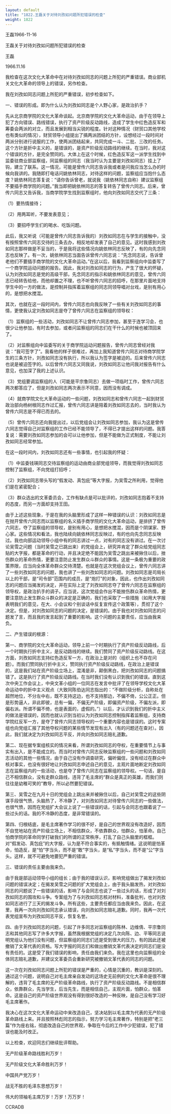 ```yaml
---
layout: default
title: "1822.王磊关于对待刘孜如问题所犯错误的检查"
weight: 1822
---
```


王磊1966-11-16

王磊关于对待刘孜如问题所犯错误的检查

王磊

1966.11.16

我检查在这次文化大革命中在对待刘孜如同志的问题上所犯的严重错误。商业部机关文化大革命的领导上的错误，另作检查。

我在刘孜如同志问题上所犯的严重错误，初步检查如下。

一、错误的形成。即为什么认为刘孜如同志是个人野心家，是政治扒手？

先从北京商学院的文化大革命谈起。北京商学院的文化大革命运动，由于在领导上犯了方向错误、路线错误，执行了资产阶级反动路线，造成了学生中红色造反军和筹委会两派的对立，而且发展到相当尖锐的程度。针对这种情况（财贸口其他学校也有类似的情况），财贸领导小组提出了搞两派团结的方针，设想经过一段时间对两派分别进行说服的工作，使两派团结起来，共同完成一斗、二批、三改的任务。这个方针是折中主义的，是错误的，是资产阶级反动路线的继续。在当时，我对这个错误的方针，是完全赞同的。大体上在这个时候，红色造反军这一派学生找到中监委驻商业部监察组，同监察组的同志（我当时认为主要是刘孜如同志）挂上了钩，建立了联系。这一情况，可能是曾传六同志告诉我或者是问我应当怎么办的时候向我讲的。我随即打电话问姚依林同志，对待这样的问题，监察组应当抱什么态度？姚依林同志答复说：“请你告诉曾老，就说我（姚依林同志自称）建议监察组不要插手商学院的问题。”我当即把姚依林同志的答复转告了曾传六同志。后来，曾传六同志又告诉我，当商学院学生找到监察组时，他向刘孜如同志交代了三条：

（1）要热情接待；

（2）用两耳听，不要发表意见；

（3）要招呼学生们的喝水、吃饭问题。

此后，我又听说（可能是曾传六同志告诉我的）刘孜如同志在与学生的接触中，没有按照曾传六同志交待的三条去办，相反地却发表了自己的意见。这时我感到刘孜如同志那样做是不妥当的，于是我将这些情况向姚依林同志反映了，有的向先念同志也反映了。有一次，姚依林同志当面告诉曾传六同志说：“先念同志说，告诉曾老他们不要插手商学院的文化大革命运动。”在这以后，我看到监察组向中监委写了一个商学院运动问题的报告。因此，我对刘孜如同志的行为，产生了很大的怀疑，认为刘孜如同志是党的高级干部，先念同志的指示和姚依林同志的意见，曾传六同志已经转告给他，而他却置之不理，也不听曾传六同志的招呼，在那里片面地支持学生中的一方的做法，是控制并指挥着监察组的同志同领导唱对台戏，是别有用心的，是想把水搅混。

其次，也就在这一段时间内，曾传六同志也向我反映了一些有关刘孜如同志的事情，更使我认定刘孜如同志是夺了曾传六同志在监察组的领导权：

（1）监察组的一些活动，刘孜如同志不让曾传六同志参加，甚至于连学习会，也很少让他参加，有时去参加，或者问监察组的同志们在干什么的时候也被顶回来了。

（2）对监察组向中监委写的关于商学院运动问题报告，曾传六同志曾经对我说：“我可签字了”。我看他的样子很难过，再加上我知道曾传六同志对待商学院学生的三条方针，刘孜如同志没有执行，所以我认为签字是被迫的。后来曾传六同志也说是被迫签字的。以后曾传六同志又同我说，刘孜如同志让他问我对报告有什么意见，也加深了我的上述认识。

（3）党组要调监察组的人（可能是平宗鲁同志）去做一项临时工作，曾传六同志两次都答应了，但是刘孜如同志两次表示不同意，因而没有调成。

（4）就商学院文化大革命运动的一些问题，刘孜如同志和曾传六同志一起到财贸政治部向杨树根同志作过汇报，曾传六同志讲是陪着刘孜如同志去的，当时我认为曾传六同志是不得已而去的。

（5）曾传六同志还向我提出过，以后党组会让刘孜如同志参加，我认为这是曾传六同志觉得自己对监察组的工作已经不能领导了，不得已才提出这样的问题。我答复说：需要刘孜如同志参加的会可以让他参加，但是不能做为正式制度，不能让刘孜如同志经常参加。

在这一段时间内，刘孜如同志还有一些事情，也引起我的怀疑：

（1）中监委钱瑛同志交待监察组的运动由商业部党组领导，而我觉得刘孜如同志控制了监察组，不向党组打招呼；

（2）刘孜如同志带头写的“假发动、真包庇”等大字报，为吴雪之所利用，觉得他们是在紧密配合；

（3）群众选出的文革委员会，工作有缺点是可以批评的，刘孜如同志抱着不支持的态度，而另一方面却支持王田。

由于上述这些现象，于是在我的头脑里形成了这样一种错误的认识：刘孜如同志是在抛开曾传六同志而以监察组的名义插手商学院的文化大革命运动，是排挤了曾传六同志，夺了监察组的领导权，是别有用心，是想把水搅混，因而是个阴谋家、野心家。这些情况和看法，我也陆续向姚依林同志反映过，有的也向先念同志反映过。我也向部运动领导小组中有的同志讲过一点，对有的同志没有讲过。在一次讨论吴雪之问题（当时吴雪之已跳出来）的党组会上，研究并肯定了群众给党组同志贴的大字报，都是革命的行动，并且决定绝不能因为吴雪之跳出来被揪住以后，挫伤群众的革命热情，更要注意防止发生群众斗群众的事情。这是一条极为重要的政策界限，应当向全体革命群众交待清楚。也就是在这次党组会议上，曾传六同志讲了一些刘孜如同志的问题，我也讲了一些刘孜如同志的问题。刘孜如同志是司局长以上的干部，是“司令部”范围内的成员，是“炮打”的对象，因此，也作出刘孜如同志的问题应当揭发的决定，并在实际上定了刘孜如同志夺了曾传六同志在监察组的领导权，是政治扒手的调子。应当说，这次党组会作出不能挫伤群众革命热情，更要注意防止发生群众斗群众的决定是正确的，我们也采取了一些措施（如用大字报表明我们的意见，在大、小会议和个别谈话中反复宣传这个政策等），贯彻了这个决定。但是，对刘孜如同志的问题的决定，是错误的。由于我也对刘孜如同志的问题发了言，而且我的发言起到了重要的影响。这个问题的主要责任，应当由我来负。

二、产生错误的根源：

第一、商学院的文化大革命运动，领导上前一个时期执行了资产阶级反动路线，后一个时期执行折中主义，是反动路线的继续。我们赞同了资产阶级反动路线。在这方面，刘孜如同志支持红色造反军一方，在政治上是对的（组织上也不存在问题）。而我们赞同执行折中主义，赞同执行资产阶级反动路线，在政治上是错误的，这是我们站在资产阶级立场上，混淆是非，颠倒黑白，把刘孜如同志的问题搞错了。这是执行了资产阶级反动路线。在当时我们没有认识到我们的错误。直到这次中央工作会议上，中央文革小组的一位同志在发言中批评了在领导学校文化大革命运动中的折中主义观点（大致同陈伯达同志指出的：“不做阶级分析，自称处在超然地位，不分左中右，既不支持这边，也不支持那边，不偏不倚，公公正正。但是形势逼人，非此即彼，总有一偏，不偏无产阶级，即偏资产阶级，不偏左派，即偏右派。所谓不偏不倚，也是表面的，虚假的。”）以后，才认识到我们的折中主义的做法是错误的，因而也就认识到当初认为刘孜如同志控制指挥着监察组，支持商学院红反军一方，是夺了曾传六同志领导权的一个重要内容也是错误的。这时专案组也向党组汇报了其他夺权问题的某些情节发现有出入（有的问题还在查对）。因此，我们就决定为刘孜如同志平反，并向刘孜如同志赔礼道歉。

第二、现在据专案组核实的情况来看，所谓刘孜如同志的夺权，在重要情节上与事实有出入，是不能成立的。而当时对曾传六同志反映监察组的一些问题和刘孜如同志活动的其他一些情况，由于自己没有作调查研究，偏听偏信，没有经过在群众中核对事实，也没有很好地让刘孜如同志申述自己的意见，主观片面地断定刘孜如同志在监察组内的一些活动，也是夺了曾传六同志在监察组的领导权。一句话，是自己不相信群众，没有走群众路线，违背了毛主席的“群众是真正的英雄，而我们则往往是幼稚可笑的”教导，所以必然要犯错误。

第三、吴雪之在九月十日的党组会上跳出来并被揪住以后，自己对吴雪之的这些阴谋手段很气愤，头脑热了，不冷静了，对刘孜如同志对待曾传六同志的一些做法，也很气愤，因而在党组扩大会议上说了一些错误的话，引起与会同志也跟着说了一些过头的话。我的不冷静的态度，是非常错误的。

第四、归根结底，是毛主席著作学习的很不好，是自己的世界观没有改造好，因而不自觉地站在资产阶级立场上，不相信群众，不依靠群众，怕群众，怕革命。自己怕商学院的革命同学打破我们的所谓的正常秩序，打乱了自己头脑里的框框。对“假发动、真包庇”的大字报，认为是不符合事实的，有抵触情绪。这说明是怕革命，怕造反，是“怕”字当头，而不是“敢”字当头，是“私”字当头，而不是“公”字当头。这样，就不可避免地要犯严重的错误。

三、错误的责任主要由我来负。

由于我是部运动领导小组的组长；由于我的错误认识，影响党组做出了揭发刘孜如问题的错误决定；在揭发吴雪之问题的扩大党组会上，由于我头脑发热，对刘孜如同志的问题说了一些错误的话，影响了与会同志也说了一些过头的话，形成了对刘孜如同志的围攻和斗争。专案组为了与刘孜如同志核对材料，准备批判，也对刘孜如同志进行了三天的揭发斗争。所有这些，主要责任都应当由我来负。因此，在这里，我再一次向刘孜如同志承认错误，向刘孜如同志赔礼道歉。同时，我再一次代表党组宣布为刘孜如同志平反，恢复名誉。

四、由于刘孜如同志的问题，引起了许多同志对监察组的陈林、边维倩、平宗鲁同志和其他同志写了许多大字报，虽然我根据党组的决定几次向陈、边、平等同志说明党组认为他们没有问题，但监察组的同志们还是受到很大的压力，有的因此还被撤销了文革代表的资格。写大字报的同志们和做出撤销文革代表决定的同志们是没有责任的。这是受了我们错误的影响，责任由我们来负。我在这里也向监察组的全体同志赔礼道歉，并建议文革委员会重新研究被撤销文革代表的同志的问题。

这一次在刘孜如同志问题上所犯的错误是严重的，心情是沉重的，教训是深刻的。通过这个问题，说明自己对毛主席亲自发动的这场史无前例的文化大革命是很不理解的，违背了毛主席的无产阶级革命路线，执行了资产阶级反动路线。不是相信群众，依靠群众，先当学生，后当先生，而是相信自己，主观片面，怕群众，怕革命。这是自己的资产阶级世界观没有得到很好改造的一种反映，是自己没有学习好毛主席著作。

我决心在这次文化大革命运动中来改造自己，坚决站到以毛主席为代表的无产阶级革命路线上来。并且按照林彪同志的指示，努力学习毛主席著作，特别是把“老三篇”作为座右铭，彻底改造自己的世界观，争取在今后的工作中少犯错误，犯了错误也能及时改正。

以上检查，欢迎同志们继续批评帮助。

无产阶级革命路线胜利万岁！

无产阶级文化大革命胜利万岁！

中国共产党万岁！

战无不胜的毛泽东思想万岁！

伟大的领袖毛主席万岁！万岁！万万岁！

CCRADB

